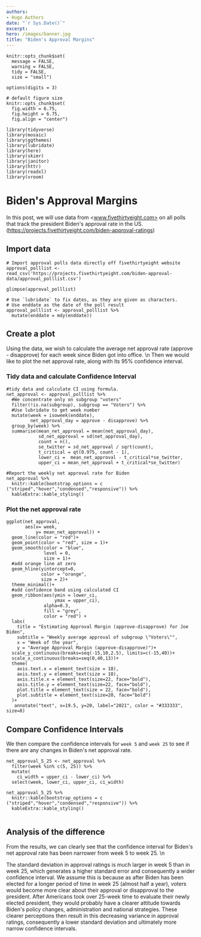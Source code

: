 ```yaml
---
authors:
- Hugo Authors
date: "`r Sys.Date()`"
excerpt: 
hero: /images/banner.jpg
title: "Biden's Approval Margins"
---
```


```{r setup, include = FALSE}
knitr::opts_chunk$set(
  message = FALSE, 
  warning = FALSE, 
  tidy = FALSE,
  size = "small")

options(digits = 3)

# default figure size
knitr::opts_chunk$set(
  fig.width = 6.75, 
  fig.height = 6.75,
  fig.align = "center")
```

```{r load libraries, include = FALSE}
library(tidyverse)
library(mosaic)
library(ggthemes)
library(lubridate)
library(here)
library(skimr)
library(janitor)
library(httr)
library(readxl)
library(vroom)
```

# Biden's Approval Margins

In this post, we will use data from <www.fivethirtyeight.com> on all polls that track the president Biden's approval rate in the US.
(https://projects.fivethirtyeight.com/biden-approval-ratings)

## Import data
```{r fix date and calculate net approval rate, cache=TRUE}
# Import approval polls data directly off fivethirtyeight website
approval_polllist <- read_csv('https://projects.fivethirtyeight.com/biden-approval-data/approval_polllist.csv') 

glimpse(approval_polllist)

# Use `lubridate` to fix dates, as they are given as characters.
# Use enddate as the date of the poll result
approval_polllist <- approval_polllist %>% 
  mutate(enddate = mdy(enddate))

```

## Create a plot
Using the data, we wish to calculate the average net approval rate (approve - disapprove) for each week since Biden got into office. \n
Then we would like to plot the net approval rate, along with its 95% confidence interval.

### Tidy data and calculate Confidence Interval
```{r net approval margin for Biden}
#tidy data and calculate CI using formula. 
net_approval <- approval_polllist %>% 
  #We concentrate only on subgroup "voters"
  filter(!is.na(subgroup), subgroup == "Voters") %>%
  #Use lubridate to get week number
  mutate(week = isoweek(enddate),
         net_approval_day = approve - disapprove) %>% 
  group_by(week) %>%
  summarise(mean_net_approval = mean(net_approval_day),
            sd_net_approval = sd(net_approval_day),
            count = n(),
            se_twitter = sd_net_approval / sqrt(count),
            t_critical = qt(0.975, count - 1),
            lower_ci =  mean_net_approval - t_critical*se_twitter,
            upper_ci = mean_net_approval + t_critical*se_twitter)

#Report the weekly net approval rate for Biden
net_approval %>% 
  knitr::kable(bootstrap_options = c ("striped","hover","condensed","responsive")) %>%
  kableExtra::kable_styling()
```

### Plot the net approval rate
```{r Biden net approval rate plot, fig.align="center", fig.height=18, fig.width=26}
ggplot(net_approval, 
       aes(x= week, 
           y= mean_net_approval)) +
  geom_line(color = "red")+
  geom_point(color = "red", size = 1)+
  geom_smooth(color = "blue",
              level = 0,
              size = 1)+
  #add orange line at zero
  geom_hline(yintercept=0, 
             color = "orange", 
             size = 2)+
  theme_minimal()+
  #add confidence band using calculated CI
  geom_ribbon(aes(ymin = lower_ci, 
                  ymax = upper_ci),
              alpha=0.3,
              fill = "grey",
              color = "red") + 
  labs(
    title = "Estimating Approval Margin (approve-disapprove) for Joe Biden",
    subtitle = "Weekly average approval of subgroup \"Voters\"",
    x = "Week of the year",
    y = "Average Approval Margin (approve-disapprove)")+
  scale_y_continuous(breaks=seq(-15,10,2.5), limits=c(-15,40))+
  scale_x_continuous(breaks=seq(0,40,13))+
  theme(
    axis.text.x = element_text(size = 18),
    axis.text.y = element_text(size = 18),
    axis.title.x = element_text(size=22, face="bold"),
    axis.title.y = element_text(size=22, face="bold"),
    plot.title = element_text(size = 22, face="bold"),
    plot.subtitle = element_text(size=20, face="bold")
  )+
   annotate("text", x=19.5, y=20, label="2021", color = "#333333", size=8)

```

## Compare Confidence Intervals

We then compare the confidence intervals for `week 5` and `week 25` to see if there are any changes in Biden's net approval rate.
```{r compare week 5 and 25 confidence intervals for approval rate}
net_approval_5_25 <- net_approval %>% 
  filter(week %in% c(5, 25)) %>% 
  mutate(
    ci_width = upper_ci - lower_ci) %>% 
  select(week, lower_ci, upper_ci, ci_width)

net_approval_5_25 %>% 
  knitr::kable(bootstrap_options = c ("striped","hover","condensed","responsive")) %>%
  kableExtra::kable_styling()
  
```

## Analysis of the difference

From the results, we can clearly see that the confidence interval for Biden's net approval rate has been narrower from week 5 to week 25. \n

The standard deviation in approval ratings is much larger in week 5 than in week 25, which generates a higher standard error and consequently a wider confidence interval. We assume this is because as after Biden has been elected for a longer period of time in week 25 (almost half a year), voters would become more clear about their approval or disapproval to the president. After Americans took over 25-week time to evaluate their newly elected president, they would probably have a clearer attitude towards Biden's policy changes, administration and national strategies. These clearer perceptions then result in this decreasing variance in approval ratings, consequently a lower standard deviation and ultimately more narrow confidence intervals.